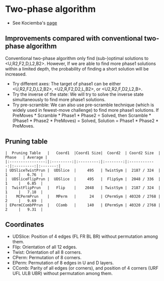 # Two-phase algorithm
- See Kociemba's [page](http://kociemba.org/cube.htm)

## Improvements compared with conventional two-phase algorithm
Conventional two-phase algorithm only find (sub-)optimal solutions to &lt;U,R2,F2,D,L2,B2&gt;. However, If we are able to find more phase1 solutions within a limited depth, the probability of finding a short solution will be increased. 
- Try different axes: The target of phase1 can be either &lt;U,R2,F2,D,L2,B2&gt;, &lt;U2,R,F2,D2,L,B2&gt;, or &lt;U2,R2,F,D2,L2,B&gt;.
- Try the inverse of the state: We will try to solve the inverse state simultaneously to find more phase1 solutions. 
- Try pre-scramble: We can also use pre-scramble technique (which is widely used in fewest-move challenge) to find more phase1 solutions. If PreMoves * Scramble * Phase1 * Phase2 = Solved, then Scramble * (Phase1 * Phase2 * PreMoves) = Solved, Solution = Phase1 * Phase2 * PreMoves.

## Pruning table

	|  Pruning Table   |   Coord1  |Coord1 Size|  Coord2  | Coord2 Size  |   Phase   | Average |
	|:----------------:|:---------:|:---------:|:--------:|:------------:|:---------:|:-------:|
	| UDSliceTwistPrun |  UDSlice  |     495   | TwistSym |  2187 / 324  |     1     |   6.76  |
	|  UDSliceFlipPrun |  UDSlice  |     495   |  FlipSym |  2048 / 336  |     1     |   6.85  |
	|  TwistFlipPrun   |   Flip    |    2048   | TwistSym |  2187 / 324  |     1     |   7.18  |
	|    MCPermPrun    |   MPerm   |      24   | CPermSym | 40320 / 2768 |     2     |   9.69  |
	| EPermCCombPPrun  |   CComb   |     140   | EPermSym | 40320 / 2768 |     2     |   9.31  |

## Coordinates

- UDSlice: Position of 4 edges (FL FR BL BR) without permutation among them.
- Flip: Orientation of all 12 edges.
- Twist: Orientation of all 8 corners.
- CPerm: Permutation of 8 corners.
- EPerm: Permutation of 8 edges in U and D layers.
- CComb: Parity of all edges (or corners), and position of 4 corners (URF UFL ULB UBR) without permutation among them.
